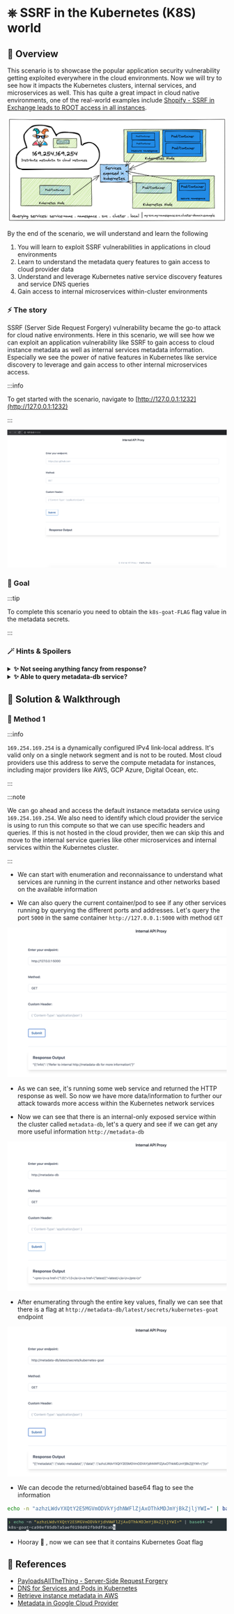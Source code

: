 # ⎈ SSRF in the Kubernetes (K8S) world

## 🙌 Overview

This scenario is to showcase the popular application security vulnerability getting exploited everywhere in the cloud environments. Now we will try to see how it impacts the Kubernetes clusters, internal services, and microservices as well. This has quite a great impact in cloud native environments, one of the real-world examples include [Shopify - SSRF in Exchange leads to ROOT access in all instances](https://hackerone.com/reports/341876).

![](images/scenario-3.png)

By the end of the scenario, we will understand and learn the following

1. You will learn to exploit SSRF vulnerabilities in applications in cloud environments
2. Learn to understand the metadata query features to gain access to cloud provider data
3. Understand and leverage Kubernetes native service discovery features and service DNS queries
4. Gain access to internal microservices within-cluster environments

### ⚡️ The story

SSRF (Server Side Request Forgery) vulnerability became the go-to attack for cloud native environments. Here in this scenario, we will see how we can exploit an application vulnerability like SSRF to gain access to cloud instance metadata as well as internal services metadata information. Especially we see the power of native features in Kubernetes like service discovery to leverage and gain access to other internal microservices access.

:::info

To get started with the scenario, navigate to [http://127.0.0.1:1232](http://127.0.0.1:1232)

:::

![Scenario 3 Welcome](images/sc-3-1.png)

### 🎯 Goal


:::tip

To complete this scenario you need to obtain the `k8s-goat-FLAG` flag value in the metadata secrets.

:::

### 🪄 Hints & Spoilers

<details>
  <summary><b>✨ Not seeing anything fancy from response? </b></summary>
  <div>
    <div>Understand the cloud provider/platform and learn to query the metadata APIs and other internal services. For example <b>http://169.254.169.254/latest/meta-data/</b> for AWS, similarly <b>servicename.namespace.svc.cluster.local</b> for internal Kubernetes services 🙌</div>
  </div>
</details>

<details>
  <summary><b>✨ Able to query metadata-db service? </b></summary>
  <div>
    <div>There is another internal service running at http://metadata-db/latest/ which serves metadata as a microservice in the cluster. It might contains some useful juicy information 🎉</div>
  </div>
</details>

## 🎉 Solution & Walkthrough

### 🎲 Method 1

:::info

`169.254.169.254` is a dynamically configured IPv4 link-local address. It's valid only on a single network segment and is not to be routed. Most cloud providers use this address to serve the compute metadata for instances, including major providers like AWS, GCP Azure, Digital Ocean, etc.

:::

:::note

We can go ahead and access the default instance metadata service using `169.254.169.254`. We also need to identify which cloud provider the service is using to run this compute so that we can use specific headers and queries. If this is not hosted in the cloud provider, then we can skip this and move to the internal service queries like other microservices and internal services within the Kubernetes cluster.

:::

* We can start with enumeration and reconnaissance to understand what services are running in the current instance and other networks based on the available information

* We can also query the current container/pod to see if any other services running by querying the different ports and addresses. Let's query the port `5000` in the same container `http://127.0.0.1:5000` with method `GET`

![Scenario 3 internal port](images/sc-3-2.png)

* As we can see, it's running some web service and returned the HTTP response as well. So now we have more data/information to further our attack towards more access within the Kubernetes network services

* Now we can see that there is an internal-only exposed service within the cluster called `metadata-db`, let's a query and see if we can get any more useful information `http://metadata-db`

![Scenario 3 access metadata service](images/sc-3-3.png)

* After enumerating through the entire key values, finally we can see that there is a flag at `http://metadata-db/latest/secrets/kubernetes-goat` endpoint

![Scenario 3 access flag](images/sc-3-4.png)

* We can decode the returned/obtained base64 flag to see the information

```bash
echo -n "azhzLWdvYXQtY2E5MGVmODVkYjdhNWFlZjAxOThkMDJmYjBkZjljYWI=" | base64 -d
```

![Scenario 3 decode base64](images/sc-3-5.png)

* Hooray 🥳 , now we can see that it contains Kubernetes Goat flag

## 🔖 References

* [PayloadsAllTheThing - Server-Side Request Forgery](https://github.com/swisskyrepo/PayloadsAllTheThings/tree/master/Server%20Side%20Request%20Forgery)
* [DNS for Services and Pods in Kubernetes](https://kubernetes.io/docs/concepts/services-networking/dns-pod-service/)
* [Retrieve instance metadata in AWS](https://docs.aws.amazon.com/AWSEC2/latest/UserGuide/instancedata-data-retrieval.html)
* [Metadata in Google Cloud Provider](https://cloud.google.com/compute/docs/metadata/overview)
